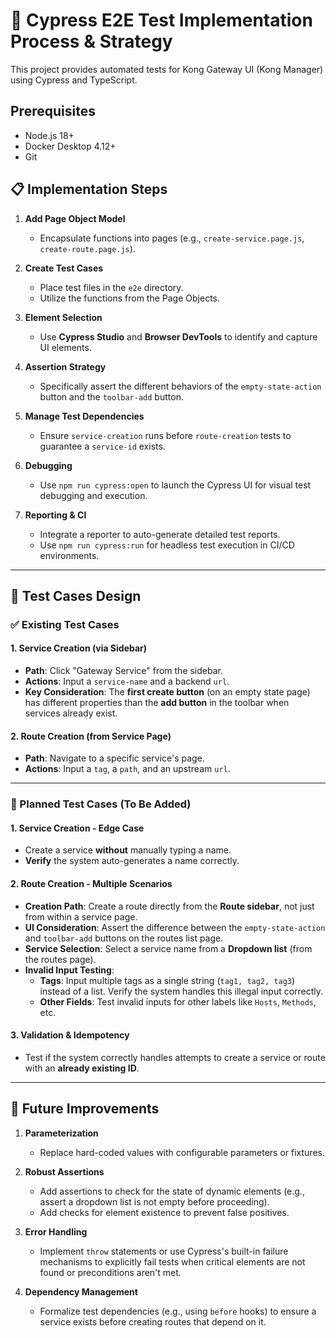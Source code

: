 # 🚀 Cypress E2E Test Implementation Process & Strategy

This project provides automated tests for Kong Gateway UI (Kong Manager) using Cypress and TypeScript.

## Prerequisites

- Node.js 18+
- Docker Desktop 4.12+
- Git

## 📋 Implementation Steps

1.  **Add Page Object Model**
    *   Encapsulate functions into pages (e.g., `create-service.page.js`, `create-route.page.js`).

2.  **Create Test Cases**
    *   Place test files in the `e2e` directory.
    *   Utilize the functions from the Page Objects.

3.  **Element Selection**
    *   Use **Cypress Studio** and **Browser DevTools** to identify and capture UI elements.

4.  **Assertion Strategy**
    *   Specifically assert the different behaviors of the `empty-state-action` button and the `toolbar-add` button.

5.  **Manage Test Dependencies**
    *   Ensure `service-creation` runs before `route-creation` tests to guarantee a `service-id` exists.

6.  **Debugging**
    *   Use `npm run cypress:open` to launch the Cypress UI for visual test debugging and execution.

7.  **Reporting & CI**
    *   Integrate a reporter to auto-generate detailed test reports.
    *   Use `npm run cypress:run` for headless test execution in CI/CD environments.

---

## 🧪 Test Cases Design

### ✅ Existing Test Cases

#### 1. Service Creation (via Sidebar)
-   **Path**: Click "Gateway Service" from the sidebar.
-   **Actions**: Input a `service-name` and a backend `url`.
-   **Key Consideration**: The **first create button** (on an empty state page) has different properties than the **add button** in the toolbar when services already exist.

#### 2. Route Creation (from Service Page)
-   **Path**: Navigate to a specific service's page.
-   **Actions**: Input a `tag`, a `path`, and an upstream `url`.

---

### 🔮 Planned Test Cases (To Be Added)

#### 1. Service Creation - Edge Case
-   Create a service **without** manually typing a name.
-   **Verify** the system auto-generates a name correctly.

#### 2. Route Creation - Multiple Scenarios
-   **Creation Path**: Create a route directly from the **Route sidebar**, not just from within a service page.
-   **UI Consideration**: Assert the difference between the `empty-state-action` and `toolbar-add` buttons on the routes list page.
-   **Service Selection**: Select a service name from a **Dropdown list** (from the routes page).
-   **Invalid Input Testing**:
    -   **Tags**: Input multiple tags as a single string (`tag1, tag2, tag3`) instead of a list. Verify the system handles this illegal input correctly.
    -   **Other Fields**: Test invalid inputs for other labels like `Hosts`, `Methods`, etc.

#### 3. Validation & Idempotency
-   Test if the system correctly handles attempts to create a service or route with an **already existing ID**.

---

## 🔭 Future Improvements

1.  **Parameterization**
    *   Replace hard-coded values with configurable parameters or fixtures.

2.  **Robust Assertions**
    *   Add assertions to check for the state of dynamic elements (e.g., assert a dropdown list is not empty before proceeding).
    *   Add checks for element existence to prevent false positives.

3.  **Error Handling**
    *   Implement `throw` statements or use Cypress's built-in failure mechanisms to explicitly fail tests when critical elements are not found or preconditions aren't met.

4.  **Dependency Management**
    *   Formalize test dependencies (e.g., using `before` hooks) to ensure a service exists before creating routes that depend on it.